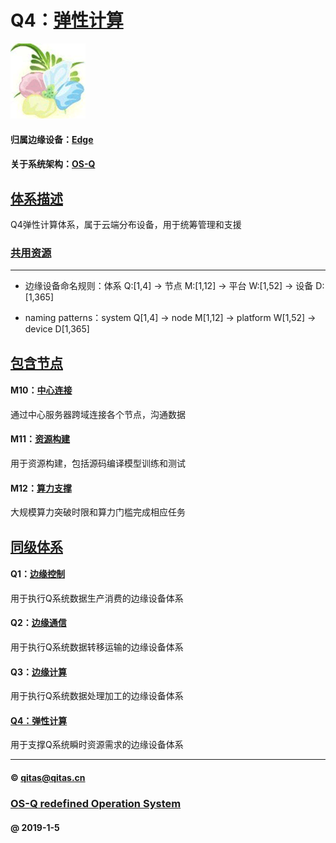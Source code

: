 ﻿# Q4：[弹性计算](https://github.com/OS-Q/Q4)

[![sites](OS-Q/OS-Q.png)](http://www.OS-Q.com)

#### 归属边缘设备：[Edge](https://github.com/OS-Q/Edge-Q)

#### 关于系统架构：[OS-Q](https://github.com/OS-Q/OS-Q)

## [体系描述](https://github.com/OS-Q/Q4/wiki) 

Q4弹性计算体系，属于云端分布设备，用于统筹管理和支援

### [共用资源](OS-Q/)



---

- 边缘设备命名规则：体系 Q:[1,4] -> 节点 M:[1,12] -> 平台 W:[1,52] -> 设备 D:[1,365]

- naming patterns：system Q[1,4] -> node M[1,12] -> platform W[1,52] -> device D[1,365]

## [包含节点](https://github.com/OS-Q/Q4/wiki/) 

#### M10：[中心连接](https://github.com/OS-Q/M10) 

通过中心服务器跨域连接各个节点，沟通数据

#### M11：[资源构建](https://github.com/OS-Q/M11)

用于资源构建，包括源码编译模型训练和测试

#### M12：[算力支撑](https://github.com/OS-Q/M12)

大规模算力突破时限和算力门槛完成相应任务

## [同级体系](https://github.com/OS-Q/Edge-Q/wiki)

#### Q1：[边缘控制](https://github.com/OS-Q/Q1) 

用于执行Q系统数据生产消费的边缘设备体系

#### Q2：[边缘通信](https://github.com/OS-Q/Q2)

用于执行Q系统数据转移运输的边缘设备体系

#### Q3：[边缘计算](https://github.com/OS-Q/Q3)

用于执行Q系统数据处理加工的边缘设备体系

#### [Q4：弹性计算](https://github.com/OS-Q/Q4)

用于支撑Q系统瞬时资源需求的边缘设备体系



---

####  © qitas@qitas.cn
###  [OS-Q redefined Operation System](http://www.OS-Q.com)
####  @ 2019-1-5